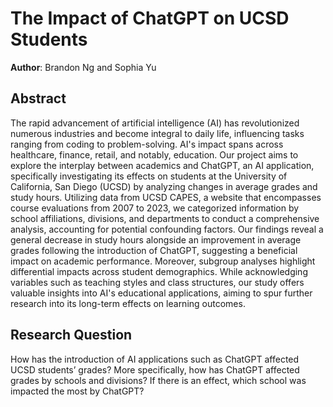 # The Impact of ChatGPT on UCSD Students

**Author**: Brandon Ng and Sophia Yu

## Abstract

The rapid advancement of artificial intelligence (AI) has revolutionized numerous industries and become integral to daily life, influencing tasks ranging from coding to problem-solving. AI's impact spans across healthcare, finance, retail, and notably, education. Our project aims to explore the interplay between academics and ChatGPT, an AI application, specifically investigating its effects on students at the University of California, San Diego (UCSD) by analyzing changes in average grades and study hours. Utilizing data from UCSD CAPES, a website that encompasses course evaluations from 2007 to 2023, we categorized information by school affiliations, divisions, and departments to conduct a comprehensive analysis, accounting for potential confounding factors. Our findings reveal a general decrease in study hours alongside an improvement in average grades following the introduction of ChatGPT, suggesting a beneficial impact on academic performance. Moreover, subgroup analyses highlight differential impacts across student demographics. While acknowledging variables such as teaching styles and class structures, our study offers valuable insights into AI's educational applications, aiming to spur further research into its long-term effects on learning outcomes.

## Research Question

How has the introduction of AI applications such as ChatGPT affected UCSD students’ grades? More specifically, how has ChatGPT affected grades by schools and divisions? If there is an effect, which school was impacted the most by ChatGPT?
